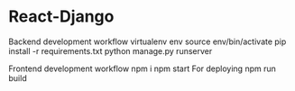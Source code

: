 # React-Django

Backend development workflow
virtualenv env
source env/bin/activate
pip install -r requirements.txt
python manage.py runserver

Frontend development workflow
npm i
npm start
For deploying
npm run build

